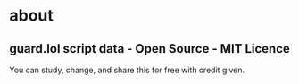 # about
guard.lol script data - Open Source - MIT Licence
---
You can study, change, and share this for free with credit given.
